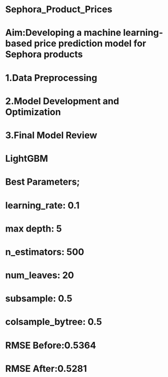 # Sephora_Product_Prices

# Aim:Developing a machine learning-based price prediction model for Sephora products

# 1.Data Preprocessing
# 2.Model Development and Optimization 
# 3.Final Model Review

# LightGBM
# Best Parameters;
# learning_rate: 0.1
# max depth: 5
# n_estimators: 500
# num_leaves: 20
# subsample: 0.5
# colsample_bytree: 0.5

# RMSE Before:0.5364
# RMSE After:0.5281





